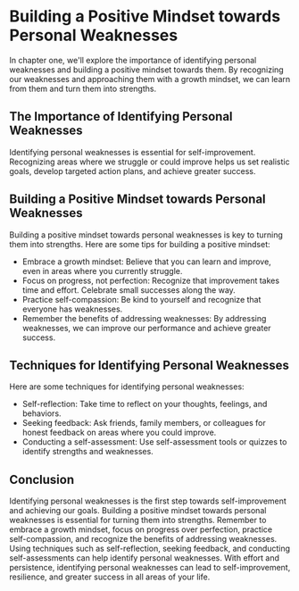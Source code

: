 Building a Positive Mindset towards Personal Weaknesses
===================================================================================================

In chapter one, we'll explore the importance of identifying personal weaknesses and building a positive mindset towards them. By recognizing our weaknesses and approaching them with a growth mindset, we can learn from them and turn them into strengths.

The Importance of Identifying Personal Weaknesses
-------------------------------------------------

Identifying personal weaknesses is essential for self-improvement. Recognizing areas where we struggle or could improve helps us set realistic goals, develop targeted action plans, and achieve greater success.

Building a Positive Mindset towards Personal Weaknesses
-------------------------------------------------------

Building a positive mindset towards personal weaknesses is key to turning them into strengths. Here are some tips for building a positive mindset:

* Embrace a growth mindset: Believe that you can learn and improve, even in areas where you currently struggle.
* Focus on progress, not perfection: Recognize that improvement takes time and effort. Celebrate small successes along the way.
* Practice self-compassion: Be kind to yourself and recognize that everyone has weaknesses.
* Remember the benefits of addressing weaknesses: By addressing weaknesses, we can improve our performance and achieve greater success.

Techniques for Identifying Personal Weaknesses
----------------------------------------------

Here are some techniques for identifying personal weaknesses:

* Self-reflection: Take time to reflect on your thoughts, feelings, and behaviors.
* Seeking feedback: Ask friends, family members, or colleagues for honest feedback on areas where you could improve.
* Conducting a self-assessment: Use self-assessment tools or quizzes to identify strengths and weaknesses.

Conclusion
----------

Identifying personal weaknesses is the first step towards self-improvement and achieving our goals. Building a positive mindset towards personal weaknesses is essential for turning them into strengths. Remember to embrace a growth mindset, focus on progress over perfection, practice self-compassion, and recognize the benefits of addressing weaknesses. Using techniques such as self-reflection, seeking feedback, and conducting self-assessments can help identify personal weaknesses. With effort and persistence, identifying personal weaknesses can lead to self-improvement, resilience, and greater success in all areas of your life.
